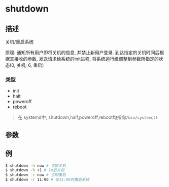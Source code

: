 # shutdown

## 描述

关机/重启系统

原理: 通知所有用户即将关机的信息, 并禁止新用户登录. 到达指定的关机时间后根据其接收的参数, 发送请求给系统的init进程, 将系统运行级调整到参数所指定的状态(0, 关机; 6, 重启)

### 类型
- init
- halt
- poweroff
- reboot

> 在 systemd中, shutdown,half,poweroff,reboot均指向`/bin/systemctl`

## 参数

## 例
```sh
$ shutdown -h now # 立即关机
$ shutdown -h +1 # 1m后关机
$ shutdown -r now # 立即重启
$ shutdown -r 11:00 # 在11:00时重启系统
```
